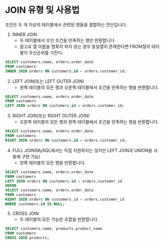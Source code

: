 # JOIN 유형 및 사용법
조인은 두 개 이상의 테이블에서 관련된 행들을 결합하는 연산입니다.

1. INNER JOIN
   - 두 테이블에서 조인 조건을 만족하는 행만 반환합니다.
   - 참고로 열 이름을 명확히 하지 않는 경우 동일열이 존재한다면 FROM절의 테이블이 우선순위를 가진다.
```sql
SELECT customers.name, orders.order_date
FROM custumers
INNER JOIN orders ON customers.id = orders.customer_id;
```
2. LEFT JOIN(또는 LEFT OUTER JOIN)
   - 왼쪽 테이블의 모든 행과 오른쪽 테이블에서 조건을 만족하는 행을 반환합니다.
```sql
SELECT customers.name, orders.order_date
FROM customers
LEFT JOIN orders ON customers.id = orders.customer_id;
```
3. RIGHT JOIN(또는 RIGHT OUTER JOIN)
   - 오른쪽 테이블의 모든 행과 왼쪽 테이블에서 조건을 만족하는 행을 반환합니다.
```sql
SELECT customers.name, orders.order_date
FROM customers
RIGHT JOIN orders ON customers.id = orders.customer_id;
```
4. FULL JOIN(MySQL에서는 직접 지원하지는 않지만 LEFT JOIN과 UNION을 사용해 구현 가능)
   - 양쪽 테이블의 모든 행을 반환합니다.
```sql
SELECT customers.name, orders.order_date
FROM customers
LEFT JOIN orders ON customers.id = orders.customer_id
UNION 
SELECT customers.name, orders.order_data
FROM customers
RIGHT JOIN orders ON customers_id = orders.customer_id
WHERE customers.id IS NULL;
```
5. CROSS JOIN
   - 두 테이블의 모든 가능한 조합을 반환합니다.
```sql
SELECT customers.name, products.product_name
FROM customers
CROSS JOIN products;
```
